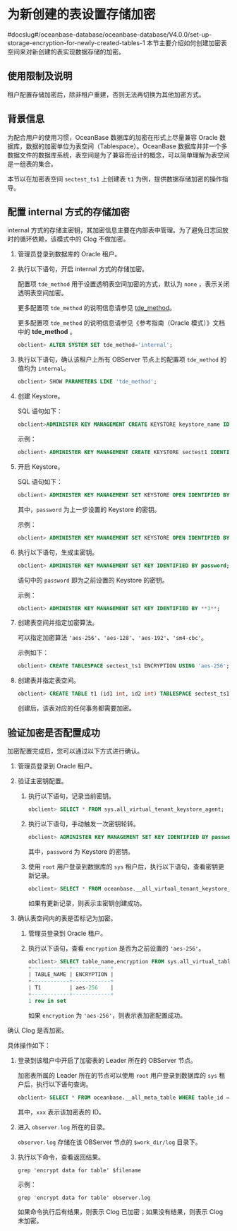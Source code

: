 # 为新创建的表设置存储加密
#docslug#/oceanbase-database/oceanbase-database/V4.0.0/set-up-storage-encryption-for-newly-created-tables-1
本节主要介绍如何创建加密表空间来对新创建的表实现数据存储的加密。

## 使用限制及说明

租户配置存储加密后，除非租户重建，否则无法再切换为其他加密方式。

## 背景信息

为配合用户的使用习惯，OceanBase 数据库的加密在形式上尽量兼容 Oracle 数据库，数据的加密单位为表空间（Tablespace）。OceanBase 数据库并非一个多数据文件的数据库系统，表空间是为了兼容而设计的概念，可以简单理解为表空间是一组表的集合。

本节以在加密表空间 `sectest_ts1` 上创建表 `t1` 为例，提供数据存储加密的操作指导。

## 配置 internal 方式的存储加密

internal 方式的存储主密钥，其加密信息主要在内部表中管理。为了避免日志回放时的循环依赖，该模式中的 Clog 不做加密。

1. 管理员登录到数据库的 Oracle 租户。

2. 执行以下语句，开启 internal 方式的存储加密。

   配置项 `tde_method` 用于设置透明表空间加密的方式，默认为 `none` ，表示关闭透明表空间加密。

   更多配置项 `tde_method` 的说明信息请参见 [tde_method](../../../../13.system-reference/2.reference-oracle-mode/3.system-configuration-items-2/3.tenant-level-configuration-items-2/35.tde_method-1-2-3-4.md)。

   更多配置项 `tde_method` 的说明信息请参见《参考指南（Oracle 模式）》文档中的 **tde_method** 。

   ```sql
   obclient> ALTER SYSTEM SET tde_method='internal';
   ```

3. 执行以下语句，确认该租户上所有 OBServer 节点上的配置项 `tde_method` 的值均为 `internal`。

   ```sql
   obclient> SHOW PARAMETERS LIKE 'tde_method';
   ```

4. 创建 Keystore。

   SQL 语句如下：

   ```sql
   obclient>ADMINISTER KEY MANAGEMENT CREATE KEYSTORE keystore_name IDENTIFIED BY password;
   ```

   示例：

   ```sql
   obclient> ADMINISTER KEY MANAGEMENT CREATE KEYSTORE sectest1 IDENTIFIED BY **3**;
   ```

5. 开启 Keystore。

   SQL 语句如下：

   ```sql
   obclient> ADMINISTER KEY MANAGEMENT SET KEYSTORE OPEN IDENTIFIED BY password;
   ```

   其中，`password` 为上一步设置的 Keystore 的密钥。

   示例：

   ```sql
   obclient> ADMINISTER KEY MANAGEMENT SET KEYSTORE OPEN IDENTIFIED BY **3**;
   ```

6. 执行以下语句，生成主密钥。

   ```sql
   obclient> ADMINISTER KEY MANAGEMENT SET KEY IDENTIFIED BY password;
   ```

   语句中的 `password` 即为之前设置的 Keystore 的密钥。

   示例：

   ```sql
   obclient> ADMINISTER KEY MANAGEMENT SET KEY IDENTIFIED BY **3**;
   ```

7. 创建表空间并指定加密算法。

   可以指定加密算法 `'aes-256'`、`'aes-128'`、`'aes-192'`、`'sm4-cbc'`。

   示例如下：

   ```sql
   obclient> CREATE TABLESPACE sectest_ts1 ENCRYPTION USING 'aes-256';
   ```

8. 创建表并指定表空间。

   ```sql
   obclient> CREATE TABLE t1 (id1 int, id2 int) TABLESPACE sectest_ts1;
   ```

   创建后，该表对应的任何事务都需要加密。

## 验证加密是否配置成功

加密配置完成后，您可以通过以下方式进行确认。

1. 管理员登录到 Oracle 租户。

2. 验证主密钥配置。

   1. 执行以下语句，记录当前密钥。

      ```sql
      obclient> SELECT * FROM sys.all_virtual_tenant_keystore_agent;
      ```

   2. 执行以下语句，手动触发一次密钥轮转。

      ```sql
      obclient> ADMINISTER KEY MANAGEMENT SET KEY IDENTIFIED BY password;
      ```

      其中，`password` 为 Keystore 的密钥。

   3. 使用 `root` 用户登录到数据库的 `sys` 租户后，执行以下语句，查看密钥更新记录。

      ```sql
      obclient> SELECT * FROM oceanbase.__all_virtual_tenant_keystore_history;
      ```

      如果有更新记录，则表示主密钥创建成功。

3. 确认表空间内的表是否标记为加密。

   1. 管理员登录到 Oracle 租户。

   2. 执行以下语句，查看 `encryption` 是否为之前设置的 `'aes-256'`。

      ```sql
      obclient> SELECT table_name,encryption FROM sys.all_virtual_table_agent;
      +------------+------------+
      | TABLE_NAME | ENCRYPTION |
      +------------+------------+
      | T1         | aes-256    |
      +------------+------------+
      1 row in set
      ```

      如果 `encryption` 为 `'aes-256'`，则表示表加密配置成功。

确认 Clog 是否加密。

具体操作如下：

1. 登录到该租户中开启了加密表的 Leader 所在的 OBServer 节点。

   加密表所属的 Leader 所在的节点可以使用 `root` 用户登录到数据库的 `sys` 租户后，执行以下语句查询。

   ```sql
   obclient> SELECT * FROM oceanbase.__all_meta_table WHERE table_id = xxx AND role = 1;
   ```

   其中，`xxx` 表示该加密表的 ID。

2. 进入 `observer.log` 所在的目录。

   `observer.log` 存储在该 OBServer 节点的 `$work_dir/log` 目录下。

3. 执行以下命令，查看返回结果。

   ```shell
   grep 'encrypt data for table' $filename
   ```

   示例：

   ```shell
   grep 'encrypt data for table' observer.log
   ```

   如果命令执行后有结果，则表示 Clog 已加密；如果没有结果，则表示 Clog 未加密。
